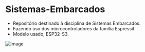 # Sistemas-Embarcados
* Repositório destinado à disciplina de Sistemas Embarcados.
* Fazendo uso dos microcontroladores da família Espressif.
* Modelo usado, ESP32-S3.


![image](https://github.com/EllissonSB/Sistemas-Embarcados/assets/57837838/ee9d39b3-8b83-4909-9b34-7be4a14112ac)
